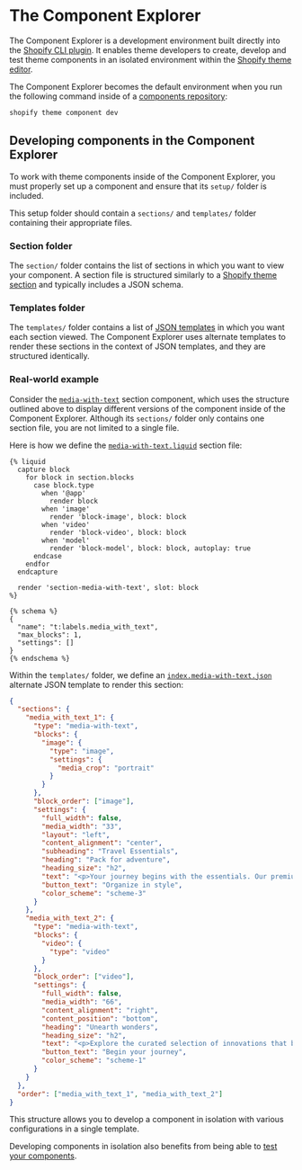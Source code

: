 # The Component Explorer

The Component Explorer is a development environment built directly into the [Shopify CLI plugin](https://github.com/archetype-themes/plugin-devkit). It enables theme developers to create, develop and test theme components in an isolated environment within the [Shopify theme editor](https://shopify.dev/docs/themes/tools/online-editor).

The Component Explorer becomes the default environment when you run the following command inside of a [components repository](https://github.com/archetype-themes/reference-components):

```bash
shopify theme component dev
```

## Developing components in the Component Explorer

To work with theme components inside of the Component Explorer, you must properly set up a component and ensure that its `setup/` folder is included.

This setup folder should contain a `sections/` and `templates/` folder containing their appropriate files.

### Section folder

The `section/` folder contains the list of sections in which you want to view your component. A section file is structured similarly to a [Shopify theme section](https://shopify.dev/docs/themes/architecture/sections) and typically includes a JSON schema.

### Templates folder

The `templates/` folder contains a list of [JSON templates](https://shopify.dev/docs/themes/architecture/templates/json-templates) in which you want each section viewed. The Component Explorer uses alternate templates to render these sections in the context of JSON templates, and they are structured identically.

### Real-world example

Consider the [`media-with-text`](https://github.com/archetype-themes/reference-components/tree/main/components/section-media-with-text/setup/sections) section component, which uses the structure outlined above to display different versions of the component inside of the Component Explorer. Although its `sections/` folder only contains one section file, you are not limited to a single file.

Here is how we define the [`media-with-text.liquid`](https://github.com/archetype-themes/reference-components/blob/main/components/section-media-with-text/setup/sections/media-with-text.liquid) section file:

```liquid
{% liquid
  capture block
    for block in section.blocks
      case block.type
        when '@app'
          render block
        when 'image'
          render 'block-image', block: block
        when 'video'
          render 'block-video', block: block
        when 'model'
          render 'block-model', block: block, autoplay: true
      endcase
    endfor
  endcapture

  render 'section-media-with-text', slot: block
%}

{% schema %}
{
  "name": "t:labels.media_with_text",
  "max_blocks": 1,
  "settings": []
}
{% endschema %}
```

Within the `templates/` folder, we define an [`index.media-with-text.json`](https://github.com/archetype-themes/reference-components/blob/main/components/section-media-with-text/setup/templates/index.section-media-with-text.json) alternate JSON template to render this section:

```json
{
  "sections": {
    "media_with_text_1": {
      "type": "media-with-text",
      "blocks": {
        "image": {
          "type": "image",
          "settings": {
            "media_crop": "portrait"
          }
        }
      },
      "block_order": ["image"],
      "settings": {
        "full_width": false,
        "media_width": "33",
        "layout": "left",
        "content_alignment": "center",
        "subheading": "Travel Essentials",
        "heading": "Pack for adventure",
        "heading_size": "h2",
        "text": "<p>Your journey begins with the essentials. Our premium travel gear combines style and functionality to accompany you to any destination.</p>",
        "button_text": "Organize in style",
        "color_scheme": "scheme-3"
      }
    },
    "media_with_text_2": {
      "type": "media-with-text",
      "blocks": {
        "video": {
          "type": "video"
        }
      },
      "block_order": ["video"],
      "settings": {
        "full_width": false,
        "media_width": "66",
        "content_alignment": "right",
        "content_position": "bottom",
        "heading": "Unearth wonders",
        "heading_size": "h2",
        "text": "<p>Explore the curated selection of innovations that bring the world closer to you. From the latest tech to timeless crafts, find your next extraordinary discovery.\"</p>",
        "button_text": "Begin your journey",
        "color_scheme": "scheme-1"
      }
    }
  },
  "order": ["media_with_text_1", "media_with_text_2"]
}
```

This structure allows you to develop a component in isolation with various configurations in a single template.

Developing components in isolation also benefits from being able to [test your components](#).
